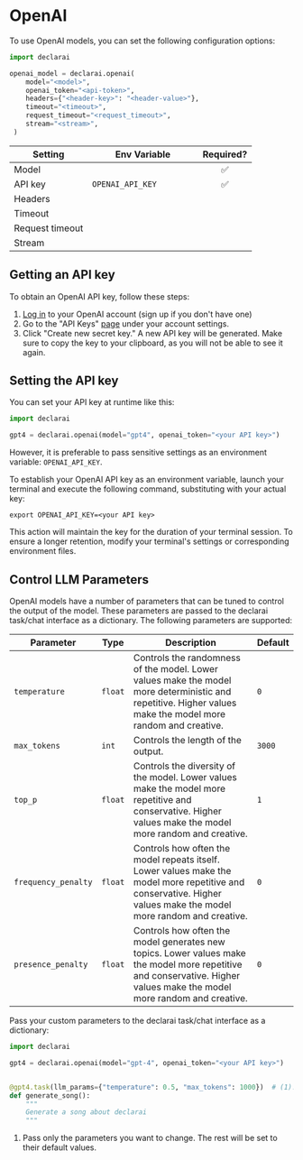 # OpenAI

To use OpenAI models, you can set the following configuration options:

```py
import declarai

openai_model = declarai.openai(
    model="<model>",
    openai_token="<api-token>",
    headers={"<header-key>": "<header-value>"},
    timeout="<timeout>",
    request_timeout="<request_timeout>",
    stream="<stream>", 
 )
```


| Setting         | <div style="width:180px">Env Variable</div> | Required? |
|-----------------|---------------------------------------------|:---------:|
| Model           |                                             |     ✅     |
| API key         | `OPENAI_API_KEY`                            |     ✅     |
| Headers         |                                             |           |
| Timeout         |                                             |           |
| Request timeout |                                             |           |
| Stream          |                                             |           |

## Getting an API key

To obtain an OpenAI API key, follow these steps:

1. [Log in](https://platform.openai.com/) to your OpenAI account (sign up if you don't have one)
2. Go to the "API Keys" [page](https://platform.openai.com/account/api-keys) under your account settings.
3. Click "Create new secret key." A new API key will be generated. Make sure to copy the key to your clipboard, as you
   will not be able to see it again.

## Setting the API key

You can set your API key at runtime like this:

```python
import declarai

gpt4 = declarai.openai(model="gpt4", openai_token="<your API key>")
```

However, it is preferable to pass sensitive settings as an environment variable: `OPENAI_API_KEY`.

To establish your OpenAI API key as an environment variable, launch your terminal and execute the following command,
substituting <your API key> with your actual key:

```shell
export OPENAI_API_KEY=<your API key>
```

This action will maintain the key for the duration of your terminal session. To ensure a longer retention, modify your
terminal's settings or corresponding environment files.

## Control LLM Parameters

OpenAI models have a number of parameters that can be tuned to control the output of the model. These parameters are
passed to the declarai task/chat interface as a dictionary. The following parameters are supported:

| Parameter           | Type    | Description                                                                                                                                                             | Default |
|---------------------|---------|-------------------------------------------------------------------------------------------------------------------------------------------------------------------------|---------|
| `temperature`       | `float` | Controls the randomness of the model. Lower values make the model more deterministic and repetitive. Higher values make the model more random and creative.             | `0`     |
| `max_tokens`        | `int`   | Controls the length of the output.                                                                                                                                      | `3000`  |
| `top_p`             | `float` | Controls the diversity of the model. Lower values make the model more repetitive and conservative. Higher values make the model more random and creative.               | `1`     |
| `frequency_penalty` | `float` | Controls how often the model repeats itself. Lower values make the model more repetitive and conservative. Higher values make the model more random and creative.       | `0`     |
| `presence_penalty`  | `float` | Controls how often the model generates new topics. Lower values make the model more repetitive and conservative. Higher values make the model more random and creative. | `0`     |

Pass your custom parameters to the declarai task/chat interface as a dictionary:

```python
import declarai

gpt4 = declarai.openai(model="gpt-4", openai_token="<your API key>")


@gpt4.task(llm_params={"temperature": 0.5, "max_tokens": 1000})  # (1)!
def generate_song():
    """
    Generate a song about declarai
    """

```

1. Pass only the parameters you want to change. The rest will be set to their default values.
